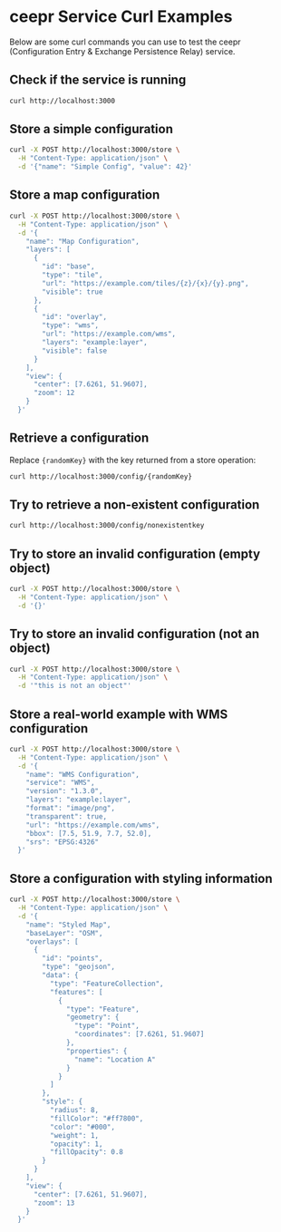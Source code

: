 # ceepr Service Curl Examples

Below are some curl commands you can use to test the ceepr (Configuration Entry & Exchange Persistence Relay) service.

## Check if the service is running

```bash
curl http://localhost:3000
```

## Store a simple configuration

```bash
curl -X POST http://localhost:3000/store \
  -H "Content-Type: application/json" \
  -d '{"name": "Simple Config", "value": 42}'
```

## Store a map configuration

```bash
curl -X POST http://localhost:3000/store \
  -H "Content-Type: application/json" \
  -d '{
    "name": "Map Configuration",
    "layers": [
      {
        "id": "base",
        "type": "tile",
        "url": "https://example.com/tiles/{z}/{x}/{y}.png",
        "visible": true
      },
      {
        "id": "overlay",
        "type": "wms",
        "url": "https://example.com/wms",
        "layers": "example:layer",
        "visible": false
      }
    ],
    "view": {
      "center": [7.6261, 51.9607],
      "zoom": 12
    }
  }'
```

## Retrieve a configuration

Replace `{randomKey}` with the key returned from a store operation:

```bash
curl http://localhost:3000/config/{randomKey}
```

## Try to retrieve a non-existent configuration

```bash
curl http://localhost:3000/config/nonexistentkey
```

## Try to store an invalid configuration (empty object)

```bash
curl -X POST http://localhost:3000/store \
  -H "Content-Type: application/json" \
  -d '{}'
```

## Try to store an invalid configuration (not an object)

```bash
curl -X POST http://localhost:3000/store \
  -H "Content-Type: application/json" \
  -d '"this is not an object"'
```

## Store a real-world example with WMS configuration

```bash
curl -X POST http://localhost:3000/store \
  -H "Content-Type: application/json" \
  -d '{
    "name": "WMS Configuration",
    "service": "WMS",
    "version": "1.3.0",
    "layers": "example:layer",
    "format": "image/png",
    "transparent": true,
    "url": "https://example.com/wms",
    "bbox": [7.5, 51.9, 7.7, 52.0],
    "srs": "EPSG:4326"
  }'
```

## Store a configuration with styling information

```bash
curl -X POST http://localhost:3000/store \
  -H "Content-Type: application/json" \
  -d '{
    "name": "Styled Map",
    "baseLayer": "OSM",
    "overlays": [
      {
        "id": "points",
        "type": "geojson",
        "data": {
          "type": "FeatureCollection",
          "features": [
            {
              "type": "Feature",
              "geometry": {
                "type": "Point",
                "coordinates": [7.6261, 51.9607]
              },
              "properties": {
                "name": "Location A"
              }
            }
          ]
        },
        "style": {
          "radius": 8,
          "fillColor": "#ff7800",
          "color": "#000",
          "weight": 1,
          "opacity": 1,
          "fillOpacity": 0.8
        }
      }
    ],
    "view": {
      "center": [7.6261, 51.9607],
      "zoom": 13
    }
  }'
```
